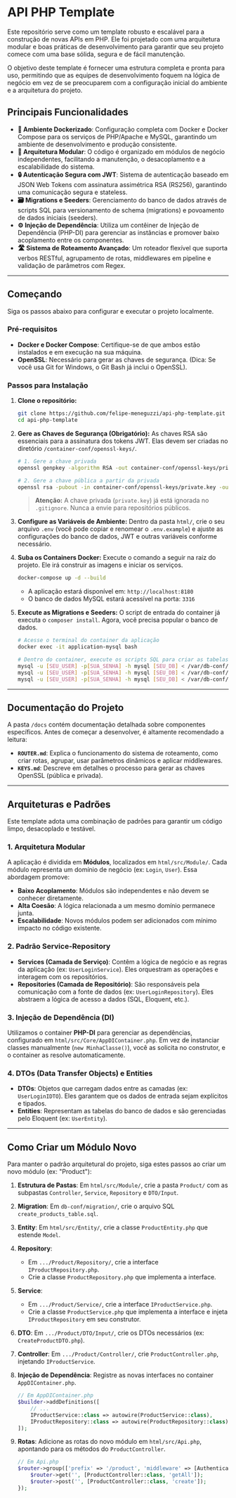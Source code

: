 # API PHP Template

Este repositório serve como um template robusto e escalável para a construção de novas APIs em PHP. Ele foi projetado com uma arquitetura modular e boas práticas de desenvolvimento para garantir que seu projeto comece com uma base sólida, segura e de fácil manutenção.

O objetivo deste template é fornecer uma estrutura completa e pronta para uso, permitindo que as equipes de desenvolvimento foquem na lógica de negócio em vez de se preocuparem com a configuração inicial do ambiente e a arquitetura do projeto.

## Principais Funcionalidades

-   **🚀 Ambiente Dockerizado**: Configuração completa com Docker e Docker Compose para os serviços de PHP/Apache e MySQL, garantindo um ambiente de desenvolvimento e produção consistente.
-   **🧱 Arquitetura Modular**: O código é organizado em módulos de negócio independentes, facilitando a manutenção, o desacoplamento e a escalabilidade do sistema.
-   **🔒 Autenticação Segura com JWT**: Sistema de autenticação baseado em JSON Web Tokens com assinatura assimétrica RSA (RS256), garantindo uma comunicação segura e stateless.
-   **🗃️ Migrations e Seeders**: Gerenciamento do banco de dados através de scripts SQL para versionamento de schema (migrations) e povoamento de dados iniciais (seeders).
-   **⚙️ Injeção de Dependência**: Utiliza um contêiner de Injeção de Dependência (PHP-DI) para gerenciar as instâncias e promover baixo acoplamento entre os componentes.
-   **🛣️ Sistema de Roteamento Avançado**: Um roteador flexível que suporta verbos RESTful, agrupamento de rotas, middlewares em pipeline e validação de parâmetros com Regex.

---

## Começando

Siga os passos abaixo para configurar e executar o projeto localmente.

### Pré-requisitos

-   **Docker e Docker Compose**: Certifique-se de que ambos estão instalados e em execução na sua máquina.
-   **OpenSSL**: Necessário para gerar as chaves de segurança. (Dica: Se você usa Git for Windows, o Git Bash já inclui o OpenSSL).

### Passos para Instalação

1.  **Clone o repositório:**
    ```bash
    git clone https://github.com/felipe-meneguzzi/api-php-template.git
    cd api-php-template
    ```

2.  **Gere as Chaves de Segurança (Obrigatório):**
    As chaves RSA são essenciais para a assinatura dos tokens JWT. Elas devem ser criadas no diretório `/container-conf/openssl-keys/`.

    ```bash
    # 1. Gere a chave privada
    openssl genpkey -algorithm RSA -out container-conf/openssl-keys/private.key -pkeyopt rsa_keygen_bits:2048

    # 2. Gere a chave pública a partir da privada
    openssl rsa -pubout -in container-conf/openssl-keys/private.key -out container-conf/openssl-keys/public.key
    ```
    > **Atenção:** A chave privada (`private.key`) já está ignorada no `.gitignore`. Nunca a envie para repositórios públicos.

3.  **Configure as Variáveis de Ambiente:**
    Dentro da pasta `html/`, crie o seu arquivo `.env` (você pode copiar e renomear o `.env.example`) e ajuste as configurações do banco de dados, JWT e outras variáveis conforme necessário.

4.  **Suba os Containers Docker:**
    Execute o comando a seguir na raiz do projeto. Ele irá construir as imagens e iniciar os serviços.
    ```bash
    docker-compose up -d --build
    ```
    -   A aplicação estará disponível em: `http://localhost:8180`
    -   O banco de dados MySQL estará acessível na porta: `3316`

5.  **Execute as Migrations e Seeders:**
    O script de entrada do container já executa o `composer install`. Agora, você precisa popular o banco de dados.

    ```bash
    # Acesse o terminal do container da aplicação
    docker exec -it application-mysql bash

    # Dentro do container, execute os scripts SQL para criar as tabelas e popular os dados
    mysql -u [SEU_USER] -p[SUA_SENHA] -h mysql [SEU_DB] < /var/db-conf/migration/create_users_table.sql
    mysql -u [SEU_USER] -p[SUA_SENHA] -h mysql [SEU_DB] < /var/db-conf/migration/create_request_logs_table.sql
    mysql -u [SEU_USER] -p[SUA_SENHA] -h mysql [SEU_DB] < /var/db-conf/seeder/users_seeder.sql
    ```

---

## Documentação do Projeto

A pasta `/docs` contém documentação detalhada sobre componentes específicos. Antes de começar a desenvolver, é altamente recomendado a leitura:

-   **`ROUTER.md`**: Explica o funcionamento do sistema de roteamento, como criar rotas, agrupar, usar parâmetros dinâmicos e aplicar middlewares.
-   **`KEYS.md`**: Descreve em detalhes o processo para gerar as chaves OpenSSL (pública e privada).

---

## Arquiteturas e Padrões

Este template adota uma combinação de padrões para garantir um código limpo, desacoplado e testável.

### 1. Arquitetura Modular

A aplicação é dividida em **Módulos**, localizados em `html/src/Module/`. Cada módulo representa um domínio de negócio (ex: `Login`, `User`). Essa abordagem promove:
* **Baixo Acoplamento**: Módulos são independentes e não devem se conhecer diretamente.
* **Alta Coesão**: A lógica relacionada a um mesmo domínio permanece junta.
* **Escalabilidade**: Novos módulos podem ser adicionados com mínimo impacto no código existente.

### 2. Padrão Service-Repository

* **Services (Camada de Serviço)**: Contêm a lógica de negócio e as regras da aplicação (ex: `UserLoginService`). Eles orquestram as operações e interagem com os repositórios.
* **Repositories (Camada de Repositório)**: São responsáveis pela comunicação com a fonte de dados (ex: `UserLoginRepository`). Eles abstraem a lógica de acesso a dados (SQL, Eloquent, etc.).

### 3. Injeção de Dependência (DI)

Utilizamos o container **PHP-DI** para gerenciar as dependências, configurado em `html/src/Core/AppDIContainer.php`. Em vez de instanciar classes manualmente (`new MinhaClasse()`), você as solicita no construtor, e o container as resolve automaticamente.

### 4. DTOs (Data Transfer Objects) e Entities

* **DTOs**: Objetos que carregam dados entre as camadas (ex: `UserLoginIDTO`). Eles garantem que os dados de entrada sejam explícitos e tipados.
* **Entities**: Representam as tabelas do banco de dados e são gerenciadas pelo Eloquent (ex: `UserEntity`).

---

## Como Criar um Módulo Novo

Para manter o padrão arquitetural do projeto, siga estes passos ao criar um novo módulo (ex: "Product"):

1.  **Estrutura de Pastas**: Em `html/src/Module/`, crie a pasta `Product/` com as subpastas `Controller`, `Service`, `Repository` e `DTO/Input`.

2.  **Migration**: Em `db-conf/migration/`, crie o arquivo SQL `create_products_table.sql`.

3.  **Entity**: Em `html/src/Entity/`, crie a classe `ProductEntity.php` que estende `Model`.

4.  **Repository**:
    * Em `.../Product/Repository/`, crie a interface `IProductRepository.php`.
    * Crie a classe `ProductRepository.php` que implementa a interface.

5.  **Service**:
    * Em `.../Product/Service/`, crie a interface `IProductService.php`.
    * Crie a classe `ProductService.php` que implementa a interface e injeta `IProductRepository` em seu construtor.

6.  **DTO**: Em `.../Product/DTO/Input/`, crie os DTOs necessários (ex: `CreateProductDTO.php`).

7.  **Controller**: Em `.../Product/Controller/`, crie `ProductController.php`, injetando `IProductService`.

8.  **Injeção de Dependência**: Registre as novas interfaces no container `AppDIContainer.php`.
    ```php
    // Em AppDIContainer.php
    $builder->addDefinitions([
        // ...
        IProductService::class => autowire(ProductService::class),
        IProductRepository::class => autowire(ProductRepository::class),
    ]);
    ```

9.  **Rotas**: Adicione as rotas do novo módulo em `html/src/Api.php`, apontando para os métodos do `ProductController`.
    ```php
    // Em Api.php
    $router->group(['prefix' => '/product', 'middleware' => [AuthenticateMiddleware::class]], function ($router) {
        $router->get('', [ProductController::class, 'getAll']);
        $router->post('', [ProductController::class, 'create']);
    });
    ```